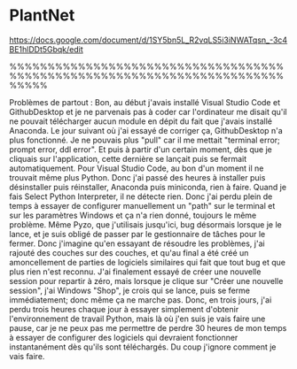 # PlantNet
https://docs.google.com/document/d/1SY5bn5L_R2vqLS5i3iNWATqsn_-3c4BE1hlDDt5Gbqk/edit

%%%%%%%%%%%%%%%%%%%%%%%%%%%%%%%%%%%%%%%%%%%%%%%%%%%%%%%%%%%%%%%%%%%%%%%%%%%%%

Problèmes de partout :
Bon, au début j'avais installé Visual Studio Code et GithubDesktop et je ne parvenais pas à coder car l'ordinateur me disait qu'il ne pouvait télécharger aucun module en dépit du fait que j'avais installé Anaconda.
Le jour suivant où j'ai essayé de corriger ça, GithubDesktop n'a plus fonctionné. Je ne pouvais plus "pull" car il me mettait "terminal error; prompt error, ddl error".
Et puis à partir d'un certain moment, dès que je cliquais sur l'application, cette dernière se lançait puis se fermait automatiquement.
Pour Visual Studio Code, au bon d'un moment il ne trouvait même plus Python. Donc j'ai passé des heures à installer puis désinstaller puis réinstaller, Anaconda puis miniconda, rien à faire. Quand je fais Select Python Interpreter, il ne détecte rien. Donc j'ai perdu plein de temps à essayer de configurer manuellement un "path" sur le terminal et sur les paramètres Windows et ça n'a rien donné, toujours le même problème.
Même Pyzo, que j'utilisais jusqu'ici, bug désormais lorsque je le lance, et je suis obligé de passer par le gestionnaire de tâches pour le fermer. Donc j'imagine qu'en essayant de résoudre les problèmes, j'ai rajouté des couches sur des couches, et qu'au final a été créé un amoncellement de parties de logiciels similaires qui fait que tout bug et que plus rien n'est reconnu.
J'ai finalement essayé de créer une nouvelle session pour repartir à zéro, mais lorsque je clique sur "Créer une nouvelle session", j'ai Windows "Shop", je crois qui se lance, puis se ferme immédiatement; donc même ça ne marche pas.
Donc, en trois jours, j'ai perdu trois heures chaque jour à essayer simplement d'obtenir l'environnement de travail Python, mais là où j'en suis je vais faire une pause, car je ne peux pas me permettre de perdre 30 heures de mon temps à essayer de configurer des logiciels qui devraient fonctionner instantanément dès qu'ils sont téléchargés.
Du coup j'ignore comment je vais faire.
